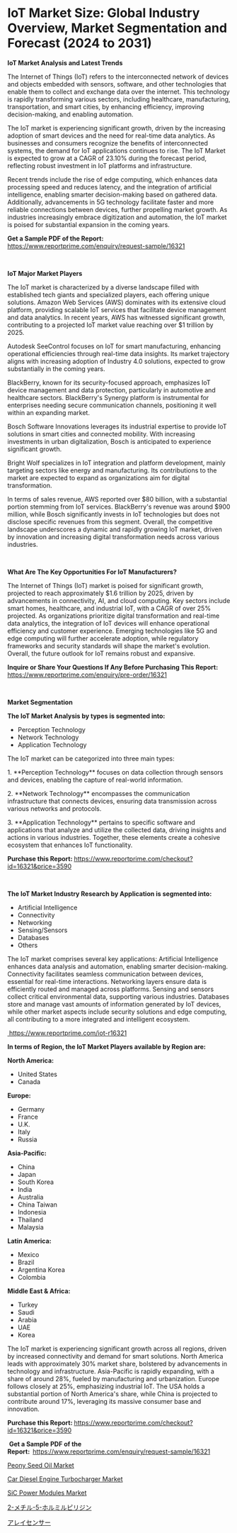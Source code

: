 <p><h1>IoT Market Size: Global Industry Overview, Market Segmentation and Forecast (2024 to 2031)</h1></p><p><strong>IoT Market Analysis and Latest Trends</strong></p>
<p><p>The Internet of Things (IoT) refers to the interconnected network of devices and objects embedded with sensors, software, and other technologies that enable them to collect and exchange data over the internet. This technology is rapidly transforming various sectors, including healthcare, manufacturing, transportation, and smart cities, by enhancing efficiency, improving decision-making, and enabling automation.</p><p>The IoT market is experiencing significant growth, driven by the increasing adoption of smart devices and the need for real-time data analytics. As businesses and consumers recognize the benefits of interconnected systems, the demand for IoT applications continues to rise. The IoT Market is expected to grow at a CAGR of 23.10% during the forecast period, reflecting robust investment in IoT platforms and infrastructure.</p><p>Recent trends include the rise of edge computing, which enhances data processing speed and reduces latency, and the integration of artificial intelligence, enabling smarter decision-making based on gathered data. Additionally, advancements in 5G technology facilitate faster and more reliable connections between devices, further propelling market growth. As industries increasingly embrace digitization and automation, the IoT market is poised for substantial expansion in the coming years.</p></p>
<p><strong>Get a Sample PDF of the Report:&nbsp;</strong> <a href="https://www.reportprime.com/enquiry/request-sample/16321">https://www.reportprime.com/enquiry/request-sample/16321</a></p>
<p>&nbsp;</p>
<p><strong>IoT Major Market Players</strong></p>
<p><p>The IoT market is characterized by a diverse landscape filled with established tech giants and specialized players, each offering unique solutions. Amazon Web Services (AWS) dominates with its extensive cloud platform, providing scalable IoT services that facilitate device management and data analytics. In recent years, AWS has witnessed significant growth, contributing to a projected IoT market value reaching over $1 trillion by 2025.</p><p>Autodesk SeeControl focuses on IoT for smart manufacturing, enhancing operational efficiencies through real-time data insights. Its market trajectory aligns with increasing adoption of Industry 4.0 solutions, expected to grow substantially in the coming years.</p><p>BlackBerry, known for its security-focused approach, emphasizes IoT device management and data protection, particularly in automotive and healthcare sectors. BlackBerry's Synergy platform is instrumental for enterprises needing secure communication channels, positioning it well within an expanding market.</p><p>Bosch Software Innovations leverages its industrial expertise to provide IoT solutions in smart cities and connected mobility. With increasing investments in urban digitalization, Bosch is anticipated to experience significant growth.</p><p>Bright Wolf specializes in IoT integration and platform development, mainly targeting sectors like energy and manufacturing. Its contributions to the market are expected to expand as organizations aim for digital transformation.</p><p>In terms of sales revenue, AWS reported over $80 billion, with a substantial portion stemming from IoT services. BlackBerry's revenue was around $900 million, while Bosch significantly invests in IoT technologies but does not disclose specific revenues from this segment. Overall, the competitive landscape underscores a dynamic and rapidly growing IoT market, driven by innovation and increasing digital transformation needs across various industries.</p></p>
<p>&nbsp;</p>
<p><strong>What Are The Key Opportunities For IoT Manufacturers?</strong></p>
<p><p>The Internet of Things (IoT) market is poised for significant growth, projected to reach approximately $1.6 trillion by 2025, driven by advancements in connectivity, AI, and cloud computing. Key sectors include smart homes, healthcare, and industrial IoT, with a CAGR of over 25% projected. As organizations prioritize digital transformation and real-time data analytics, the integration of IoT devices will enhance operational efficiency and customer experience. Emerging technologies like 5G and edge computing will further accelerate adoption, while regulatory frameworks and security standards will shape the market's evolution. Overall, the future outlook for IoT remains robust and expansive.</p></p>
<p><strong>Inquire or Share Your Questions If Any Before Purchasing This Report:</strong> <a href="https://www.reportprime.com/enquiry/pre-order/16321">https://www.reportprime.com/enquiry/pre-order/16321</a></p>
<p>&nbsp;</p>
<p><strong>Market Segmentation</strong></p>
<p><strong>The IoT Market Analysis by types is segmented into:</strong></p>
<p><ul><li>Perception Technology</li><li>Network Technology</li><li>Application Technology</li></ul></p>
<p><p>The IoT market can be categorized into three main types: </p><p>1. **Perception Technology** focuses on data collection through sensors and devices, enabling the capture of real-world information.</p><p>2. **Network Technology** encompasses the communication infrastructure that connects devices, ensuring data transmission across various networks and protocols.</p><p>3. **Application Technology** pertains to specific software and applications that analyze and utilize the collected data, driving insights and actions in various industries. Together, these elements create a cohesive ecosystem that enhances IoT functionality.</p></p>
<p><strong>Purchase this Report:&nbsp;</strong><a href="https://www.reportprime.com/checkout?id=16321&price=3590">https://www.reportprime.com/checkout?id=16321&price=3590</a></p>
<p>&nbsp;</p>
<p><strong>The IoT Market Industry Research by Application is segmented into:</strong></p>
<p><ul><li>Artificial Intelligence</li><li>Connectivity</li><li>Networking</li><li>Sensing/Sensors</li><li>Databases</li><li>Others</li></ul></p>
<p><p>The IoT market comprises several key applications: Artificial Intelligence enhances data analysis and automation, enabling smarter decision-making. Connectivity facilitates seamless communication between devices, essential for real-time interactions. Networking layers ensure data is efficiently routed and managed across platforms. Sensing and sensors collect critical environmental data, supporting various industries. Databases store and manage vast amounts of information generated by IoT devices, while other market aspects include security solutions and edge computing, all contributing to a more integrated and intelligent ecosystem.</p></p>
<p><a href="https://www.reportprime.com/iot-r16321">&nbsp;https://www.reportprime.com/iot-r16321</a></p>
<p><strong>In terms of Region, the IoT Market Players available by Region are:</strong></p>
<p>
    <p> <strong> North America: </strong>
        <ul>
            <li>United States</li>
            <li>Canada</li>
        </ul>
        </p> 
    <p> <strong> Europe: </strong>
        <ul>
            <li>Germany</li>
            <li>France</li>
            <li>U.K.</li>
            <li>Italy</li>
            <li>Russia</li>
        </ul>
        </p> 
    <p> <strong> Asia-Pacific: </strong>
        <ul>
            <li>China</li>
            <li>Japan</li>
            <li>South Korea</li>
            <li>India</li>
            <li>Australia</li>
            <li>China Taiwan</li>
            <li>Indonesia</li>
            <li>Thailand</li>
            <li>Malaysia</li>
        </ul>
        </p> 
    <p> <strong> Latin America: </strong>
        <ul>
            <li>Mexico</li>
            <li>Brazil</li>
            <li>Argentina Korea</li>
            <li>Colombia</li>
        </ul>
        </p> 
    <p> <strong> Middle East & Africa: </strong>
        <ul>
            <li>Turkey</li>
            <li>Saudi</li>
            <li>Arabia</li>
            <li>UAE</li>
            <li>Korea</li>
        </ul>
    </p>
    </p>
<p><p>The IoT market is experiencing significant growth across all regions, driven by increased connectivity and demand for smart solutions. North America leads with approximately 30% market share, bolstered by advancements in technology and infrastructure. Asia-Pacific is rapidly expanding, with a share of around 28%, fueled by manufacturing and urbanization. Europe follows closely at 25%, emphasizing industrial IoT. The USA holds a substantial portion of North America's share, while China is projected to contribute around 17%, leveraging its massive consumer base and innovation.</p></p>
<p><strong>Purchase this Report: </strong><a href="https://www.reportprime.com/checkout?id=16321&price=3590">https://www.reportprime.com/checkout?id=16321&price=3590</a></p>
<p>&nbsp;<strong>Get a Sample PDF of the Report:&nbsp;&nbsp;</strong><a href="https://www.reportprime.com/enquiry/request-sample/16321">https://www.reportprime.com/enquiry/request-sample/16321</a></p>
<p><strong></strong></p>
<p><p><a href="https://medium.com/@kathleenjacksond658/peony-seed-oil-market-size-growth-trends-statistics-forecasts-2024-2031-1359b7910de9">Peony Seed Oil Market</a></p><p><a href="https://issuu.com/reportprime-2/docs/car-diesel-engine-turbocharger-mark_9260b353510e4f">Car Diesel Engine Turbocharger Market</a></p><p><a href="https://www.linkedin.com/pulse/insights-sic-power-modules-market-size-which-expanding-44-cagr-5xnkc?trackingId=ABPd5gbUQGqfmkWt5u%2F5lw%3D%3D">SiC Power Modules Market</a></p><p><a href="https://medium.com/@qarpaiop35/2-methyl-5-formylpyridine-market-%E3%81%AE%E3%82%B0%E3%83%AD%E3%83%BC%E3%83%90%E3%83%AB%E5%B8%82%E5%A0%B4%E6%A6%82%E8%A6%81%E3%81%AF-%E4%B8%96%E7%95%8C%E3%81%8A%E3%82%88%E3%81%B3%E4%B8%BB%E8%A6%81%E5%B8%82%E5%A0%B4%E3%81%AB%E3%81%8A%E3%81%91%E3%82%8B%E6%A5%AD%E7%95%8C%E3%81%AB%E5%BD%B1%E9%9F%BF%E3%82%92%E4%B8%8E%E3%81%88%E3%82%8B%E4%B8%BB%E8%A6%81%E3%81%AA%E3%83%88%E3%83%AC%E3%83%B3%E3%83%89%E3%81%AB%E3%81%A4%E3%81%84%E3%81%A6-%E7%8B%AC%E8%87%AA%E3%81%AE%E8%A6%96%E7%82%B9%E3%82%92%E6%8F%90%E4%BE%9B%E3%81%97%E3%81%BE%E3%81%99-e0d11e1a9c33">2-メチル-5-ホルミルピリジン</a></p><p><a href="https://github.com/lababdou/Market-Research-Report-List-6/blob/main/27601907643.md">アレイセンサー</a></p></p>